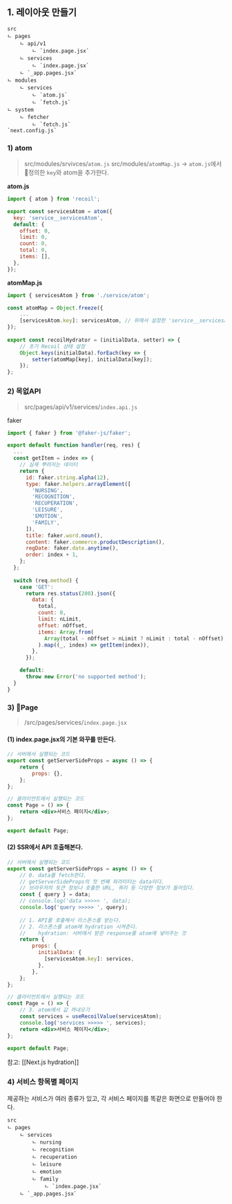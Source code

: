 ## 1. 레이아웃 만들기

```
src
ㄴ pages
	ㄴ api/v1
		ㄴ `index.page.jsx`
	ㄴ services
		ㄴ `index.page.jsx`
	ㄴ `_app.pages.jsx`
ㄴ modules
	ㄴ services
		ㄴ `atom.js`
		ㄴ `fetch.js`
ㄴ system
	ㄴ fetcher
		ㄴ `fetch.js`
`next.config.js`
```

### 1) atom
> src/modules/srvivces/`atom.js`
> src/modules/`atomMap.js` → `atom.js`에서 정의한 `key`와 atom을 추가한다.

**atom.js**
``` js
import { atom } from 'recoil';

export const servicesAtom = atom({
  key: 'service__servicesAtom',
  default: {
    offset: 0,
    limit: 0,
    count: 0,
    total: 0,
    items: [],
  },
});
```
**atomMap.js**
``` js
import { servicesAtom } from './service/atom';

const atomMap = Object.freeze({
	...
	[servicesAtom.key]: servicesAtom, // 위에서 설정한 'service__servicesAtom'이 atomMap의 키가 되고, service/fetch.js에서 호출한 API 리턴값이 value로 들어간다.
});
  
export const recoilHydrator = (initialData, setter) => {
	// 초기 Recoil 상태 설정
	Object.keys(initialData).forEach(key => {
		setter(atomMap[key], initialData[key]);
	});
};
```


### 2) 목없API
> src/pages/api/v1/services/`index.api.js`

faker 
``` js
import { faker } from '@faker-js/faker';

export default function handler(req, res) {
  ...
  const getItem = index => {
    // 실제 뿌려지는 데이터
	return {
      id: faker.string.alpha(12),
      type: faker.helpers.arrayElement([
        'NURSING',
        'RECOGNITION',
        'RECUPERATION',
        'LEISURE',
        'EMOTION',
        'FAMILY',
      ]),
      title: faker.word.noun(),
      content: faker.commerce.productDescription(),
      regDate: faker.date.anytime(),
      order: index + 1,
    };
  };
  
  switch (req.method) {
    case 'GET':
      return res.status(200).json({
        data: {
          total,
          count: 0,
          limit: nLimit,
          offset: nOffset,
          items: Array.from(
            Array(total - nOffset > nLimit ? nLimit : total - nOffset),
          ).map((_, index) => getItem(index)),
        },
      });

    default:
      throw new Error('no supported method');
  }
}

```

### 3) Page
> /src/pages/services/`index.page.jsx`

#### (1) index.page.jsx의 기본 와꾸를 만든다.
``` jsx
// 서버에서 실행되는 코드
export const getServerSideProps = async () => {
	return {
		props: {},
	};
};

// 클라이언트에서 실행되는 코드
const Page = () => {
	return <div>서비스 페이지</div>;
};

export default Page;
```

#### (2) SSR에서 API 호출해본다.

``` jsx
// 서버에서 실행되는 코드
export const getServerSideProps = async () => {
	// 0. data를 fetch한다.
	// getServerSideProps의 첫 번째 파라미터는 data이다.
	// 브라우저의 토큰 정보나 호출한 URL, 쿼리 등 다양한 정보가 들어있다.
	const { query } = data;
	// console.log('data >>>>> ', data);
	console.log('query >>>>> ', query);
	
	// 1. API를 호출해서 리스폰스를 받는다.
	// 2. 리스폰스를 atom에 hydration 시켜준다.
	//    hydration: 서버에서 받은 response를 atom에 넣어주는 것
	return {
	    props: {
	      initialData: {
	        [servicesAtom.key]: services,
	      },
	    },
	};
};

// 클라이언트에서 실행되는 코드
const Page = () => {
	// 3. atom에서 값 꺼내오기
	const services = useRecoilValue(servicesAtom);
	console.log('services >>>>> ', services);
	return <div>서비스 페이지</div>;
};

export default Page;
```
참고: [[Next.js hydration]] 


### 4) 서비스 항목별 페이지
제공하는 서비스가 여러 종류가 있고, 각 서비스 페이지를 똑같은 화면으로 만들어야 한다.


```
src
ㄴ pages
	ㄴ services
		ㄴ nursing
		ㄴ recognition
		ㄴ recuperation
		ㄴ leisure
		ㄴ emotion
		ㄴ family
			ㄴ `index.page.jsx`
	ㄴ `_app.pages.jsx`
```

